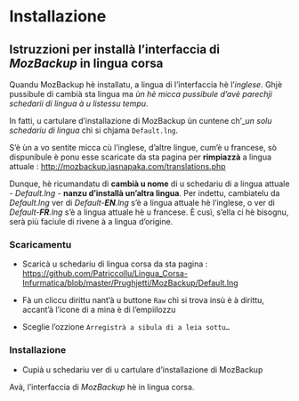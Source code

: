 # Installazione

## Istruzzioni per installà l’interfaccia di _MozBackup_ in lingua corsa

Quandu MozBackup hè installatu, a lingua di l’interfaccia hè l’_inglese_. Ghjè pussibule di cambià sta lingua ma _ùn hè micca pussibule d’avè parechji schedarii di lingua à u listessu tempu_.  

In fatti, u cartulare d’installazione di MozBackup ùn cuntene ch’__un solu schedariu di lingua_ chì si chjama `Default.lng`.

S’è ùn a vo sentite micca cù l’inglese, d’altre lingue, cum’è u francese, sò dispunibule è ponu esse scaricate da sta pagina per __rimpiazzà__ a lingua attuale :
    http://mozbackup.jasnapaka.com/translations.php

Dunque, hè ricumandatu di __cambià u nome__ di u schedariu di a lingua attuale - _Default.lng_ - __nanzu d’installà un’altra lingua__. Per indettu, cambiatelu da _Default.lng_ ver di _Default-__EN__.lng_ s’è a lingua attuale hè l’inglese, o ver di _Default-__FR__.lng_ s’è a lingua attuale hè u francese. È cusì, s’ella ci hè bisognu, serà più faciule di rivene à a lingua d’origine.

### Scaricamentu

- Scaricà u schedariu di lingua corsa da sta pagina :  
  https://github.com/Patriccollu/Lingua_Corsa-Infurmatica/blob/master/Prughjetti/MozBackup/Default.lng

- Fà un cliccu dirittu nant’à u buttone `Raw` chì si trova insù è à dirittu, accant’à l’icone di a mina è di l’empiilozzu

- Sceglie l’ozzione `Arregistrà a sibula di a leia sottu…`

### Installazione

- Cupià u schedariu ver di u cartulare d’installazione di MozBackup

Avà, l’interfaccia di _MozBackup_ hè in lingua corsa.
